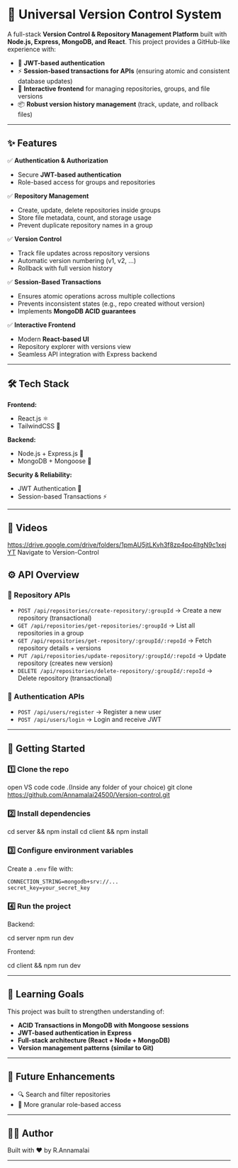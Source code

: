 # 📂 Universal Version Control System

A full-stack **Version Control & Repository Management Platform** built with **Node.js, Express, MongoDB, and React**.
This project provides a GitHub-like experience with:

* 🔐 **JWT-based authentication**
* ⚡ **Session-based transactions for APIs** (ensuring atomic and consistent database updates)
* 🎨 **Interactive frontend** for managing repositories, groups, and file versions
* 📦 **Robust version history management** (track, update, and rollback files)

---

## ✨ Features

✅ **Authentication & Authorization**

* Secure **JWT-based authentication**
* Role-based access for groups and repositories

✅ **Repository Management**

* Create, update, delete repositories inside groups
* Store file metadata, count, and storage usage
* Prevent duplicate repository names in a group

✅ **Version Control**

* Track file updates across repository versions
* Automatic version numbering (v1, v2, …)
* Rollback with full version history

✅ **Session-Based Transactions**

* Ensures atomic operations across multiple collections
* Prevents inconsistent states (e.g., repo created without version)
* Implements **MongoDB ACID guarantees**

✅ **Interactive Frontend**

* Modern **React-based UI**
* Repository explorer with versions view
* Seamless API integration with Express backend

---

## 🛠️ Tech Stack

**Frontend:**

* React.js ⚛️
* TailwindCSS 🎨

**Backend:**

* Node.js + Express.js 🚀
* MongoDB + Mongoose 🍃

**Security & Reliability:**

* JWT Authentication 🔐
* Session-based Transactions ⚡

---

## 📸 Videos 
https://drive.google.com/drive/folders/1pmAU5jtLKvh3f8zp4po4ltgN9c1xejYT
Navigate to Version-Control

## ⚙️ API Overview

### 🔹 Repository APIs

* `POST /api/repositories/create-repository/:groupId` → Create a new repository (transactional)
* `GET /api/repositories/get-repositories/:groupId` → List all repositories in a group
* `GET /api/repositories/get-repository/:groupId/:repoId` → Fetch repository details + versions
* `PUT /api/repositories/update-repository/:groupId/:repoId` → Update repository (creates new version)
* `DELETE /api/repositories/delete-repository/:groupId/:repoId` → Delete repository (transactional)

### 🔹 Authentication APIs

* `POST /api/users/register` → Register a new user
* `POST /api/users/login` → Login and receive JWT

---

## 🚀 Getting Started
### 1️⃣ Clone the repo
open VS code
code .(Inside any folder of your choice)
git clone https://github.com/Annamalai24500/Version-control.git
### 2️⃣ Install dependencies
cd server && npm install
cd client && npm install

### 3️⃣ Configure environment variables

Create a `.env` file with:

```
CONNECTION_STRING=mongodb+srv://...
secret_key=your_secret_key
```

### 4️⃣ Run the project

Backend:

cd server
npm run dev

Frontend:

cd client && npm run dev

---

## 📖 Learning Goals

This project was built to strengthen understanding of:

* **ACID Transactions in MongoDB with Mongoose sessions**
* **JWT-based authentication in Express**
* **Full-stack architecture (React + Node + MongoDB)**
* **Version management patterns (similar to Git)**

---

## 🌟 Future Enhancements

* 🔍 Search and filter repositories
* 👥 More granular role-based access

---

## 👨‍💻 Author

Built with ❤️ by R.Annamalai

---

